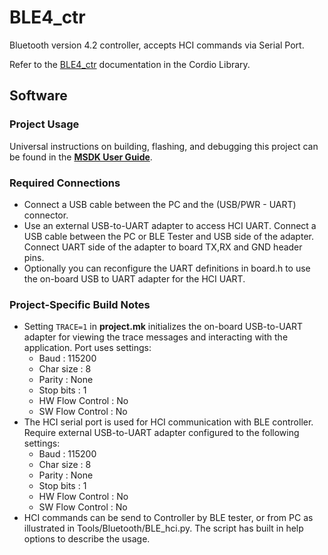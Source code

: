 # BLE4_ctr

Bluetooth version 4.2 controller, accepts HCI commands via Serial Port.

Refer to the [BLE4_ctr](../../../Libraries/Cordio/docs/Applications/BLE4_ctr.md) documentation in the Cordio Library.

## Software

### Project Usage

Universal instructions on building, flashing, and debugging this project can be found in the **[MSDK User Guide](https://analog-devices-msdk.github.io/msdk/USERGUIDE/)**.

### Required Connections

-   Connect a USB cable between the PC and the (USB/PWR - UART) connector.
-   Use an external USB-to-UART adapter to access HCI UART. Connect a USB cable between the PC or BLE Tester
    and USB side of the adapter. Connect UART side of the adapter to board TX,RX and GND header pins.
-   Optionally you can reconfigure the UART definitions in board.h to use the on-board USB to UART 
    adapter for the HCI UART.

### Project-Specific Build Notes
* Setting `TRACE=1` in **project.mk** initializes the on-board USB-to-UART adapter for
viewing the trace messages and interacting with the application. Port uses settings:
    - Baud            : 115200  
    - Char size       : 8  
    - Parity          : None  
    - Stop bits       : 1  
    - HW Flow Control : No  
    - SW Flow Control : No  
* The HCI serial port is used for HCI communication with BLE controller. Require
external USB-to-UART adapter configured to the following settings:
    - Baud            : 115200  
    - Char size       : 8  
    - Parity          : None  
    - Stop bits       : 1
    - HW Flow Control : No
    - SW Flow Control : No
* HCI commands can be send to Controller by BLE tester, or from PC as illustrated in
Tools/Bluetooth/BLE_hci.py. The script has built in help options to describe the usage.